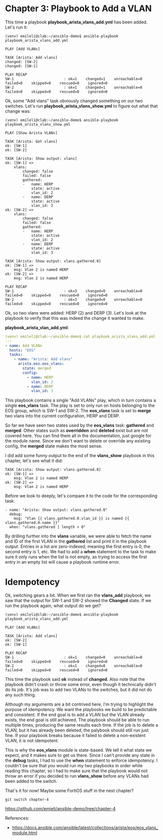 # Chapter 3: Playbook to Add a VLAN
This time a playbook **playbook_arista_vlans_add.yml** has been added. Let's run it:
```
(venv) emileli@clab:~/ansible-demo$ ansible-playbook playbook_arista_vlans_add.yml

PLAY [Add VLANs] 

TASK [Arista: Add vlans]
changed: [SW-2]
changed: [SW-1]

PLAY RECAP 
SW-1                       : ok=1    changed=1    unreachable=0    failed=0    skipped=0    rescued=0    ignored=0
SW-2                       : ok=1    changed=1    unreachable=0    failed=0    skipped=0    rescued=0    ignored=0
```

Ok, some "Add vlans" task obviously changed something on our two switches. Let's run **playbook_arista_vlans_show.yml** to figure out what that change was:
```
(venv) emileli@clab:~/ansible-demo$ ansible-playbook playbook_arista_vlans_show.yml

PLAY [Show Arista VLANs] 

TASK [Arista: Get vlans]
ok: [SW-1]
ok: [SW-2]

TASK [Arista: Show output: vlans]
ok: [SW-1] =>
    vlans:
        changed: false
        failed: false
        gathered:
        -   name: HERP
            state: active
            vlan_id: 2
        -   name: DERP
            state: active
            vlan_id: 3
ok: [SW-2] =>
    vlans:
        changed: false
        failed: false
        gathered:
        -   name: HERP
            state: active
            vlan_id: 2
        -   name: DERP
            state: active
            vlan_id: 3

TASK [Arista: Show output: vlans.gathered.0] 
ok: [SW-1] =>
    msg: Vlan 2 is named HERP
ok: [SW-2] =>
    msg: Vlan 2 is named HERP

PLAY RECAP 
SW-1                       : ok=3    changed=0    unreachable=0    failed=0    skipped=0    rescued=0    ignored=0
SW-2                       : ok=3    changed=0    unreachable=0    failed=0    skipped=0    rescued=0    ignored=0
```

Ok, so two vlans were added: HERP (2) and DERP (3). Let's look at the playbook to verify that this was indeed the change it wanted to make.

**playbook_arista_vlan_add.yml**:
```yaml
(venv) emileli@clab:~/ansible-demo$ cat playbook_arista_vlans_add.yml
---
- name: Add VLANs
  hosts: "EOS"
  tasks:
    - name: "Arista: Add vlans"
      arista.eos.eos_vlans:
        state: merged
        config:
          - name: HERP
            vlan_id: 2
          - name: DERP
            vlan_id: 3
```

This playbook contains a single "Add VLANs" play, which in turn contains a single **eos_vlans** task. The play is set to only run on hosts belonging to the EOS group, which is SW-1 and SW-2. The **eos_vlans** task is set to **merge** two vlans into the current configuration, HERP and DERP. 

So far we have seen two states used by the **eos_vlans** task: **gathered** and **merged**. Other states such as **overridden** and **deleted** exist but are not covered here. You can find them all in the documentation, just google for the module name. Since we don't want to delete or override any existing config, the **merged** state makes the most sense.

I did add some funny output to the end of the **vlans_show** playbook in this chapter, let's see what it did:
```
TASK [Arista: Show output: vlans.gathered.0] 
ok: [SW-1] =>
    msg: Vlan 2 is named HERP
ok: [SW-2] =>
    msg: Vlan 2 is named HERP
```

Before we look to deeply, let's compare it to the code for the corresponding task:
```
- name: "Arista: Show output: vlans.gathered.0"
  debug:
    msg: "Vlan {{ vlans.gathered.0.vlan_id }} is named {{ vlans.gathered.0.name }}"
  when: "vlans.gathered | length > 0"
```

By drilling further into the **vlans** variable, we were able to fetch the name and ID of the first VLAN in the **gathered** list and print it in the playbook output. Entries in a list are zero-indexed, meaning the first entry is 0, the second entry is 1, etc. 
We had to add a **when** statement to the task to make sure it only runs when the list is not empty, as trying to access the first entry in an empty list will cause a playbook runtime error. 

# Idempotency
Ok, switching gears a bit. When we first ran the **vlans_add** playbook, we saw that the output for SW-1 and SW-2 showed the **Changed** state. If we run the playbook again, what output do we get?

```
(venv) emileli@clab:~/ansible-demo$ ansible-playbook playbook_arista_vlans_add.yml

PLAY [Add VLANs] 

TASK [Arista: Add vlans] 
ok: [SW-2]
ok: [SW-1]

PLAY RECAP 
SW-1                       : ok=1    changed=0    unreachable=0    failed=0    skipped=0    rescued=0    ignored=0
SW-2                       : ok=1    changed=0    unreachable=0    failed=0    skipped=0    rescued=0    ignored=0
```

This time the playbook said **ok** instead of **changed**. Also note that the playbook didn't crash or throw some error, even though it technically didn't do its job. It's job was to add two VLANs to the switches, but it did not do any such thing. 

Although my arguments are a bit contrived here, I'm trying to highlight the purpose of idempotency. We want the playbooks we build to be predictable and consistent. If the end goal is to add a VLAN but the VLAN already exists, the end goal is still achieved. The playbook should be able to run multiple times, producing the same results each time. If the job is to delete a VLAN, but it has already been deleted, the palybook should still run just fine. If your playbook breaks because it failed to delete a non-existent VLAN, it is not idempotent.

This is why the **eos_vlans** module is state-based. We tell it what state we expect, and it makes sure to get us there. Since I can't provide any state in the **debug** tasks, I had to use the **when** statement to enforce idempotency. 
I couldn't be sure that you would run my two playbooks in order while reading this chapter, so I had to make sure that the playbook would not throw an error if you decided to run **vlans_show** before any VLANs had been added to the switch.

That's it for now! Maybe some FortiOS stuff in the next chapter?
```
git switch chapter-4
```
https://github.com/emieli/ansible-demo/tree/chapter-4

References:
- https://docs.ansible.com/ansible/latest/collections/arista/eos/eos_vlans_module.html

